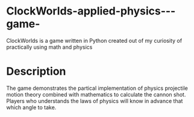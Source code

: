 # ClockWorlds-applied-physics---game-
ClockWorlds is a game written in Python created out of my curiosity of practically using math and physics

# Description
The game demonstrates the partical implementation of physics projectile motion theory combined with mathematics to calculate the cannon shot. Players who
understands the laws of physics will know in advance that which angle to take.

